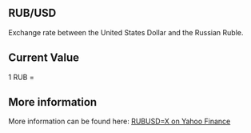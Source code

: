 ## RUB/USD

Exchange rate between the United States Dollar and the Russian Ruble.

## Current Value

1 RUB = <Value topic="finance/stock-exchange/currency/RUB/USD" decimals="3" unit="USD"/>

## More information

More information can be found here: [RUBUSD=X on Yahoo Finance](https://finance.yahoo.com/quote/RUBUSD=X/)
